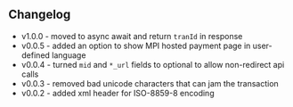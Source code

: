 ## Changelog

* v1.0.0 - moved to async await and return `tranId` in response
* v0.0.5 - added an option to show MPI hosted payment page in user-defined language
* v0.0.4 - turned `mid` and `*_url` fields to optional to allow non-redirect api calls
* v0.0.3 - removed bad unicode characters that can jam the transaction
* v0.0.2 - added xml header for ISO-8859-8 encoding
